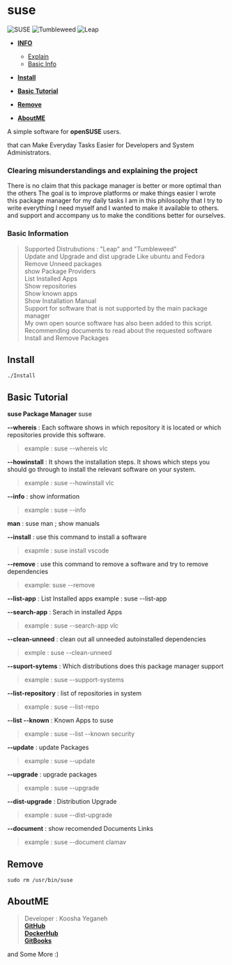 # suse

![SUSE](https://en.opensuse.org/images/f/f2/Button-laptop-colour.png)
![Tumbleweed](https://www.opensuse.org/build/images/tumbleweed-icon.svg)
![Leap](https://www.opensuse.org/build/images/opensuse-regular-release-icon.svg)

- [**INFO**]()
    - [Explain](https://github.com/KooshaYeganeh/suse#clearing-misunderstandings-and-explaining-the-project)
    - [Basic Info](https://github.com/KooshaYeganeh/suse#basic-information)

- [**Install**](https://github.com/KooshaYeganeh/suse#install)
- [**Basic Tutorial**](https://github.com/KooshaYeganeh/suse#basic-tutorial)
- [**Remove**](https://github.com/KooshaYeganeh/suse#remove)
- [**AboutME**](https://github.com/KooshaYeganeh/suse#aboutme)


A simple software for **openSUSE** users.

that can Make Everyday Tasks Easier for Developers and System Administrators.


 ### Clearing misunderstandings and explaining the project   

There is no claim that this package manager is better or more optimal than the others
The goal is to improve platforms or make things easier
I wrote this package manager for my daily tasks I am in this philosophy that 
I try to write everything I need myself and I wanted to make it available to others.
and support and accompany us to make the conditions better for ourselves.

### Basic Information

> Supported Distrubutions : "Leap" and "Tumbleweed"  
> Update and Upgrade and dist upgrade Like ubuntu and Fedora  
> Remove Unneed packages  
> show Package Providers  
> List Installed Apps  
> Show repositories  
> Show known apps  
> Show Installation Manual  
> Support for software that is not supported by the main package manager  
> My own open source software has also been added to this script.  
> Recommending documents to read about the requested software  
> Install and Remove Packages



## Install

```
./Install
```

## Basic Tutorial

**suse Package Manager**
suse <command>  


**--whereis** <appname>: Each software shows in which repository it is located or which repositories provide this software. 
> example : suse --whereis vlc


**--howinstall** <appname>: It shows the installation steps. It shows which steps you should go through to install the relevant software on your system.
> example : suse --howinstall vlc


**--info** : show information
> example : suse --info

**man** : suse man ; show manuals

**--install** : use this command to install a software
> exapmle : suse install vscode

**--remove** <appname> : use this command to remove a software and try to remove dependencies
> example: suse --remove

**--list-app** : List Installed apps
example : suse --list-app

**--search-app** <appname>: Serach in installed Apps
> example : suse --search-app vlc

**--clean-unneed** : clean out all unneeded autoinstalled dependencies
> exmple : suse --clean-unneed

**--suport-sytems** : Which distributions does this package manager support
> example : suse --support-systems

**--list-repository** : list of repositories in system
> example : suse --list-repo

**--list --known** <app name> : Known Apps to suse
> example : suse --list --known security

**--update** : update Packages
> example : suse --update

**--upgrade** : upgrade packages
> example : suse --upgrade

**--dist-upgrade** : Distribution Upgrade
> example : suse --dist-upgrade

**--document** : show recomended Documents Links
> example : suse --document clamav


## Remove 

```
sudo rm /usr/bin/suse
```

## AboutME

> Developer : Koosha Yeganeh  
> [**GitHub**](https://github.com/KooshaYeganeh)  
> [**DockerHub** ](https://hub.docker.com/u/kooshakooshadv)   
> [**GitBooks** ](kooshayeganeh.gitbook.io)

and Some More :) 


